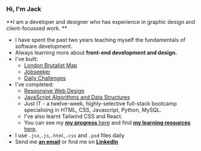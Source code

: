 ### Hi, I'm Jack 
**I am a developer and designer who has experience in graphic design and client-focussed work. **
- I have spent the past two years teaching myself the fundamentals of software development.
- Always learning more about **front-end development and design.**
- I've built:
  - [London Brutalist Map](https://github.com/jones58/brutalist-map)
  - [Jobseeker](https://jobseeker.jackkershaw.net/)
  - [Daily Challenges](https://github.com/jones58/daily-challenges)
- I've completed:
    - [Responsive Web Design](https://www.freecodecamp.org/certification/jones58/responsive-web-design)
    - [JavaScript Algorithms and Data Structures](https://www.freecodecamp.org/certification/jones58/javascript-algorithms-and-data-structures)
    - Just IT - a twelve-week, highly-selective full-stack bootcamp specialising in HTML, CSS, Javascript, Python, MySQL.
    - I've also learnt Tailwind CSS and React. 
    - You can see my [**my progress** here](https://progress.jackkershaw.net) and find [**my learning resources** here](https://github.com/jones58/Learning-Resources).
- I use `.jsx`,`.js`,`.html`,`.css` and `.psd` files daily
- Send me [**an email**](mailto:jackkershaw@protonmail.com") or find me on [**LinkedIn**](https://www.linkedin.com/in/jackkershaw)
